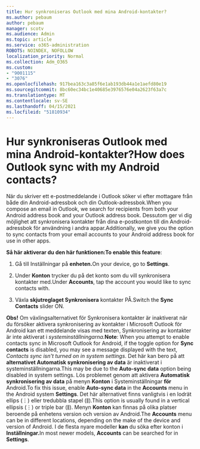 ```yaml
---
title: Hur synkroniseras Outlook med mina Android-kontakter?
ms.author: pebaum
author: pebaum
manager: scotv
ms.audience: Admin
ms.topic: article
ms.service: o365-administration
ROBOTS: NOINDEX, NOFOLLOW
localization_priority: Normal
ms.collection: Adm_O365
ms.custom:
- "9001115"
- "3076"
ms.openlocfilehash: 917bea163c3a85f6e1ab193db44a1e1aefd80e19
ms.sourcegitcommit: 8bc60ec34bc1e40685e3976576e04a2623f63a7c
ms.translationtype: MT
ms.contentlocale: sv-SE
ms.lasthandoff: 04/15/2021
ms.locfileid: "51810934"
---
```

# <a name="how-does-outlook-sync-with-my-android-contacts"></a><span data-ttu-id="9b743-102">Hur synkroniseras Outlook med mina Android-kontakter?</span><span class="sxs-lookup"><span data-stu-id="9b743-102">How does Outlook sync with my Android contacts?</span></span>

<span data-ttu-id="9b743-103">När du skriver ett e-postmeddelande i Outlook söker vi efter mottagare från både din Android-adressbok och din Outlook-adressbok.</span><span class="sxs-lookup"><span data-stu-id="9b743-103">When you compose an email in Outlook, we search for recipients from both your Android address book and your Outlook address book.</span></span> <span data-ttu-id="9b743-104">Dessutom ger vi dig möjlighet att synkronisera kontakter från dina e-postkonton till din Android-adressbok för användning i andra appar.</span><span class="sxs-lookup"><span data-stu-id="9b743-104">Additionally, we give you the option to sync contacts from your email accounts to your Android address book for use in other apps.</span></span> 
 
<span data-ttu-id="9b743-105">**Så här aktiverar du den här funktionen:**</span><span class="sxs-lookup"><span data-stu-id="9b743-105">**To enable this feature**:</span></span>
 
1. <span data-ttu-id="9b743-106">Gå till Inställningar på **enheten.**</span><span class="sxs-lookup"><span data-stu-id="9b743-106">On your device, go to **Settings**.</span></span>

2. <span data-ttu-id="9b743-107">Under **Konton** trycker du på det konto som du vill synkronisera kontakter med.</span><span class="sxs-lookup"><span data-stu-id="9b743-107">Under **Accounts**, tap the account you would like to sync contacts with.</span></span>

3. <span data-ttu-id="9b743-108">Växla **skjutreglaget Synkronisera** kontakter PÅ.</span><span class="sxs-lookup"><span data-stu-id="9b743-108">Switch the **Sync Contacts** slider ON.</span></span>
 
<span data-ttu-id="9b743-109">**Obs!** Om växlingsalternativet för Synkronisera kontakter är inaktiverat när  du försöker aktivera synkronisering av kontakter i Microsoft Outlook för Android kan ett meddelande visas med texten, Synkronisering av kontakter är inte aktiverat i *systeminställningarna.*</span><span class="sxs-lookup"><span data-stu-id="9b743-109">**Note**: When you attempt to enable contacts sync in Microsoft Outlook for Android, if the toggle option for **Sync contacts** is disabled, you may see a message displayed with the text, *Contacts sync isn't turned on in system settings*.</span></span> <span data-ttu-id="9b743-110">Det här kan bero på att **alternativet Automatisk synkronisering av data** är inaktiverat i systeminställningarna.</span><span class="sxs-lookup"><span data-stu-id="9b743-110">This may be due to the **Auto-sync data** option being disabled in system settings.</span></span> <span data-ttu-id="9b743-111">Lös problemet genom att aktivera  **Automatisk synkronisering av data** på menyn  **Konton** i Systeminställningar  **för** Android.</span><span class="sxs-lookup"><span data-stu-id="9b743-111">To fix this issue, enable  **Auto-sync data** in the  **Accounts** menu in the Android system  **Settings**.</span></span> <span data-ttu-id="9b743-112">Det här alternativet finns vanligtvis i en lodrät ellips (⋮) eller tredubbla stapel (⫼).</span><span class="sxs-lookup"><span data-stu-id="9b743-112">This option is usually found in a vertical ellipsis (⋮) or triple bar (⫼).</span></span> <span data-ttu-id="9b743-113">Menyn  **Konton** kan finnas på olika platser beroende på enhetens version och version av Android.</span><span class="sxs-lookup"><span data-stu-id="9b743-113">The  **Accounts** menu can be in different locations, depending on the make of the device and version of Android.</span></span> <span data-ttu-id="9b743-114">I de flesta nyare modeller **kan** du söka efter konton i **Inställningar.**</span><span class="sxs-lookup"><span data-stu-id="9b743-114">In most newer models, **Accounts** can be searched for in **Settings**.</span></span>